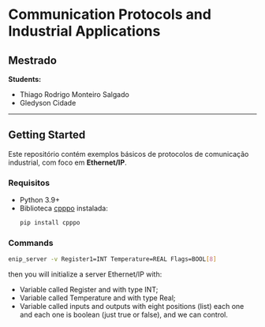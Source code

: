 # Communication Protocols and Industrial Applications

## Mestrado

**Students:**

- Thiago Rodrigo Monteiro Salgado
- Gledyson Cidade

---

## Getting Started

Este repositório contém exemplos básicos de protocolos de comunicação industrial, com foco em **Ethernet/IP**.

### Requisitos

- Python 3.9+
- Biblioteca [cpppo](https://github.com/pjkundert/cpppo) instalada:
  ```bash
  pip install cpppo
  ```

### Commands

```bash
enip_server -v Register1=INT Temperature=REAL Flags=BOOL[8]
```

then you will initialize a server Ethernet/IP with:

- Variable called Register and with type INT;
- Variable called Temperature and with type Real;
- Variable called inputs and outputs with eight positions (list) each one and each one is boolean (just true or false), and we can control.

